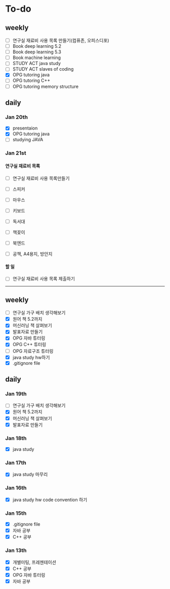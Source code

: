# To-do


## weekly 

- [ ] 연구실 재료비 사용 목록 만들기(컴퓨존, 오피스디포)
- [ ] Book deep learning 5.2
- [ ] Book deep learning 5.3
- [ ] Book machine learning
- [ ] STUDY ACT java study
- [ ] STUDY ACT slaves of coding
- [x] OPG tutoring java
- [ ] OPG tutoring C++
- [ ] OPG tutoring memory structure

## daily

### Jan 20th

- [x] presentaion
- [x] OPG tutoring java
- [ ] studying JAVA

### Jan 21st

#### 연구실 재료비 목록
- [ ] 연구실 재료비 사용 목록만들기
- [ ] 스피커
- [ ] 마우스
- [ ] 키보드
- [ ] 독서대
- [ ] 책꽂이
- [ ] 북엔드
- [ ] 공책, A4용지, 방안지


#### 할 일
- [ ] 연구실 재료비 사용 목록 제출하기



---

## weekly

- [ ] 연구실 가구 배치 생각해보기
- [x] 원어 책 5.2까지
- [x] 머신러닝 책 살펴보기
- [x] 발표자료 만들기
- [x] OPG 자바 튜터링
- [x] OPG C++ 튜터링
- [ ] OPG 자료구조 튜터링
- [x] java study hw하기
- [x] .gitignore file

## daily


### Jan 19th
- [ ] 연구실 가구 배치 생각해보기
- [x] 원어 책 5.2까지
- [x] 머신러닝 책 살펴보기
- [x] 발표자료 만들기

### Jan 18th
- [x] java study

### Jan 17th
- [x] java study 마무리

### Jan 16th
- [x] java study hw code convention 하기

### Jan 15th
- [x] .gitignore file
- [x] 자바 공부
- [x] C++ 공부

### Jan 13th
- [x] 개별미팅, 프레젠테이션
- [x] C++ 공부
- [x] OPG 자바 튜터링
- [x] 자바 공부
